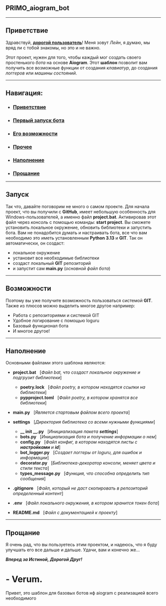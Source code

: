 ## PRIMO_aiogram_bot


---
## Приветствие

Здравствуй, <u>**дорогой пользователь**</u>! 
Меня зовут *Лейн*, я думаю, мы вряд ли с тобой знакомы, 
но это и не важно.

Этот проект, нужен для того, чтобы каждый мог 
создать своего простенького *бота* на основе **Aiogram**. 
Этот **шаблон** позволит вам получить все возможные функции от создания *клавиатур*, 
до создания *логгеров* или *машины состояний*.


---
## Навигация:

-  ### [Приветствие](#Приветствие)
- ### [Первый запуск бота](#Запуск)
- ### [Его возможности](#Возможности)
- ### [Прочее](#Прочее)
- ### [Наполнение](#Наполнение)
- ### [Прощание](#Прощание)


---
## Запуск

Так что, давайте поговорим не много о самом проекте. 
Для начала проект, что вы получили с **GitHub**, имеет небольшую особенность 
для Windows-пользователей, а именно файл **project.bat**. 
Активировав этот файл через *консоль* с помощью команды: 
**start project**.
Вы сможете установить локальное окружение, обновить библиотеки и запустить бота. Вам
не понадобится думать и настраивать бота, все что вам необходимо это иметь 
установленным **Python 3.13** и **GIT**. Так он автоматически, он создаст:

- локальное окружение
- установит все необходимые библиотеки
- создаст локальный **GIT** репозиторий
- и запустит сам **main.py** (*основной файл бота*)


---
## Возможности

Поэтому вы уже получите возможность пользоваться системой **GIT**. Также из плюсов можно
выделить многое другое например:
- Работа с репозиториями и системой GIT
- Удобное логирование с помощью loguru
- Базовый функционал бота
- И многое другое!


---
## Наполнение
Основными файлами этого шаблона являются:

- **project.bat**   &nbsp; [*Файл bat, что создаст локальное окружение и подгрузит библиотеки*]
  - **poetry.lock**   &nbsp; [*Файл poetry, в котором находятся ссылки на библиотеки*]
  - **pypproject.toml**   &nbsp; [*Файл poetry, в котором хранятся все библиотеки*]


- **main.py** &nbsp; [*Является стартовым файлом всего проекта*]


- **settings**  &nbsp; [*Директория библиотека со всеми нужными функциями*]
  - **__ init __.py**   &nbsp; [*Инициализация пакета **settings***]
  - **bots.py**     &nbsp; [*Инициализация бота и получение информации о нем*]
  - **config.py**   &nbsp; [*Файл конфиг, в котором находятся листы с **настройками** и **id***]
  - **bot_logger.py**   &nbsp; [*Создает логгеры от loguru, для ошибок и информации*]
  - **decorator.py**   &nbsp; [*Библиотека-декоратор консоли, меняет цвета и стили текста*]
  - **types_message.py**   &nbsp; [*Функция, что способна определить тип сообщения*]


- **.gitignore**    &nbsp; [*Файл, который не даст скопировать в репозиторий определенный контент*]


- **.env**    &nbsp; [*Файл локального окружения, в котором хранится токен бота*]


- **README.md**   &nbsp; [*Файл с документацией к проекту*]


---
## Прощание

Я очень рад, что вы пользуетесь этим проектом, и надеюсь, 
что я буду улучшать его все дальше и дальше. Удачи, вам и конечно же...

***Вперед за Истиной, Дорогой Друг!*** 

-&nbsp;**Verum.**
=======
Привет, это шаблон для базовых ботов нф aiogram  с реализацией всего необходимого
